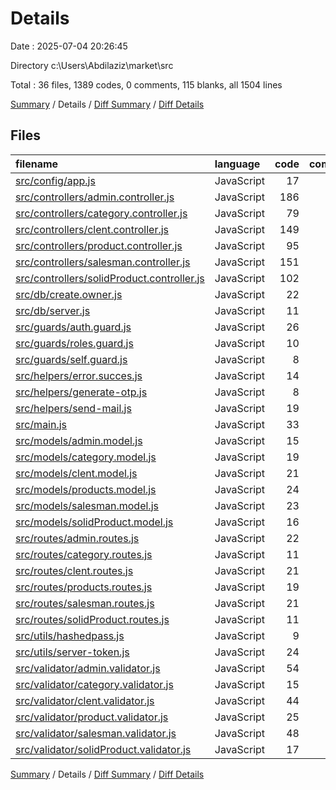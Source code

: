 # Details

Date : 2025-07-04 20:26:45

Directory c:\\Users\\Abdilaziz\\market\\src

Total : 36 files,  1389 codes, 0 comments, 115 blanks, all 1504 lines

[Summary](results.md) / Details / [Diff Summary](diff.md) / [Diff Details](diff-details.md)

## Files
| filename | language | code | comment | blank | total |
| :--- | :--- | ---: | ---: | ---: | ---: |
| [src/config/app.js](/src/config/app.js) | JavaScript | 17 | 0 | 2 | 19 |
| [src/controllers/admin.controller.js](/src/controllers/admin.controller.js) | JavaScript | 186 | 0 | 4 | 190 |
| [src/controllers/category.controller.js](/src/controllers/category.controller.js) | JavaScript | 79 | 0 | 3 | 82 |
| [src/controllers/clent.controller.js](/src/controllers/clent.controller.js) | JavaScript | 149 | 0 | 4 | 153 |
| [src/controllers/product.controller.js](/src/controllers/product.controller.js) | JavaScript | 95 | 0 | 2 | 97 |
| [src/controllers/salesman.controller.js](/src/controllers/salesman.controller.js) | JavaScript | 151 | 0 | 3 | 154 |
| [src/controllers/solidProduct.controller.js](/src/controllers/solidProduct.controller.js) | JavaScript | 102 | 0 | 3 | 105 |
| [src/db/create.owner.js](/src/db/create.owner.js) | JavaScript | 22 | 0 | 3 | 25 |
| [src/db/server.js](/src/db/server.js) | JavaScript | 11 | 0 | 2 | 13 |
| [src/guards/auth.guard.js](/src/guards/auth.guard.js) | JavaScript | 26 | 0 | 3 | 29 |
| [src/guards/roles.guard.js](/src/guards/roles.guard.js) | JavaScript | 10 | 0 | 2 | 12 |
| [src/guards/self.guard.js](/src/guards/self.guard.js) | JavaScript | 8 | 0 | 2 | 10 |
| [src/helpers/error.succes.js](/src/helpers/error.succes.js) | JavaScript | 14 | 0 | 1 | 15 |
| [src/helpers/generate-otp.js](/src/helpers/generate-otp.js) | JavaScript | 8 | 0 | 2 | 10 |
| [src/helpers/send-mail.js](/src/helpers/send-mail.js) | JavaScript | 19 | 0 | 3 | 22 |
| [src/main.js](/src/main.js) | JavaScript | 33 | 0 | 7 | 40 |
| [src/models/admin.model.js](/src/models/admin.model.js) | JavaScript | 15 | 0 | 4 | 19 |
| [src/models/category.model.js](/src/models/category.model.js) | JavaScript | 19 | 0 | 5 | 24 |
| [src/models/clent.model.js](/src/models/clent.model.js) | JavaScript | 21 | 0 | 3 | 24 |
| [src/models/products.model.js](/src/models/products.model.js) | JavaScript | 24 | 0 | 4 | 28 |
| [src/models/salesman.model.js](/src/models/salesman.model.js) | JavaScript | 23 | 0 | 5 | 28 |
| [src/models/solidProduct.model.js](/src/models/solidProduct.model.js) | JavaScript | 16 | 0 | 3 | 19 |
| [src/routes/admin.routes.js](/src/routes/admin.routes.js) | JavaScript | 22 | 0 | 4 | 26 |
| [src/routes/category.routes.js](/src/routes/category.routes.js) | JavaScript | 11 | 0 | 4 | 15 |
| [src/routes/clent.routes.js](/src/routes/clent.routes.js) | JavaScript | 21 | 0 | 5 | 26 |
| [src/routes/products.routes.js](/src/routes/products.routes.js) | JavaScript | 19 | 0 | 4 | 23 |
| [src/routes/salesman.routes.js](/src/routes/salesman.routes.js) | JavaScript | 21 | 0 | 4 | 25 |
| [src/routes/solidProduct.routes.js](/src/routes/solidProduct.routes.js) | JavaScript | 11 | 0 | 4 | 15 |
| [src/utils/hashedpass.js](/src/utils/hashedpass.js) | JavaScript | 9 | 0 | 2 | 11 |
| [src/utils/server-token.js](/src/utils/server-token.js) | JavaScript | 24 | 0 | 1 | 25 |
| [src/validator/admin.validator.js](/src/validator/admin.validator.js) | JavaScript | 54 | 0 | 3 | 57 |
| [src/validator/category.validator.js](/src/validator/category.validator.js) | JavaScript | 15 | 0 | 3 | 18 |
| [src/validator/clent.validator.js](/src/validator/clent.validator.js) | JavaScript | 44 | 0 | 2 | 46 |
| [src/validator/product.validator.js](/src/validator/product.validator.js) | JavaScript | 25 | 0 | 3 | 28 |
| [src/validator/salesman.validator.js](/src/validator/salesman.validator.js) | JavaScript | 48 | 0 | 3 | 51 |
| [src/validator/solidProduct.validator.js](/src/validator/solidProduct.validator.js) | JavaScript | 17 | 0 | 3 | 20 |

[Summary](results.md) / Details / [Diff Summary](diff.md) / [Diff Details](diff-details.md)